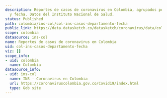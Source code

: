 ```yaml
---
description: Reportes de casos de coronavirus en Colombia, agrupados por departamento
  y fecha. Datos del Instituto Nacional de Salud.
status: Published
path: colombia/ins-col/col-ins-casos-departamento-fecha
public_link: https://data.datasketch.co/datasketch/coronavirus/data/colombia/ins-col/col-ins-casos-departamento-fecha
scope: colombia
datasource: ins-col
name: Reportes de casos de coronavirus en Colombia
uid: col-ins-casos-departamento-fecha
viz: []
scope_info:
- uid: colombia
  name: Colombia
datasource_info:
- uid: ins-col
  name: INS - Coronavirus en Colombia
  url: https://coronaviruscolombia.gov.co/Covid19/index.html
  type: Gob site
---
```


